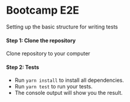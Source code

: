# Bootcamp E2E
Setting up the basic structure for writing tests
#### Step 1: Clone the repository
Clone repository to your computer
#### Step 2: Tests
- Run `yarn install` to install all dependencies.
- Run `yarn test` to run your tests.
- The console output will show you the result.